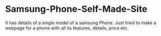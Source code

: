 # Samsung-Phone-Self-Made-Site
It has details of a single model of a samsung Phone. Just tried to make a webpage for a phone with all its features, details, price etc.
